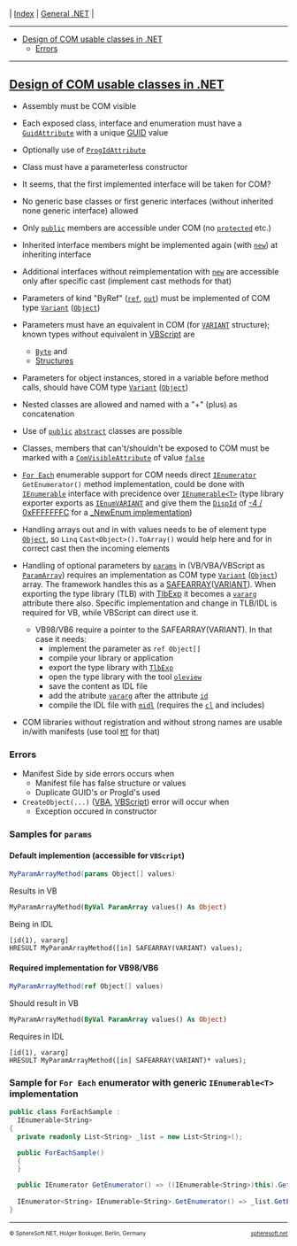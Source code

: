 | [Index](../index.md) | [General .NET](../General.NET.md) |

<hr style="height: 1px" />

<!-- TOC (needs manual creation and ID linkage in headers!) -->
- [Design of COM usable classes in .NET](#design-of-com-usable-classes-in-net)
  - [Errors](#errors)

<hr style="height: 1px" />

## [Design of COM usable classes in .NET](#)

- Assembly must be COM visible
- Each exposed class, interface and enumeration must have a [`GuidAttribute`](https://learn.microsoft.com/en-us/dotnet/api/system.runtime.interopservices.guidattribute)
  with a unique [GUID](https://learn.microsoft.com/en-us/dotnet/api/system.guid) value
- Optionally use of [`ProgIdAttribute`](https://learn.microsoft.com/en-us/dotnet/api/system.runtime.interopservices.progidattribute)
- Class must have a parameterless constructor
- It seems, that the first implemented interface will be taken for COM?
- No generic base classes or first generic interfaces (without inherited none generic interface) allowed
- Only [`public`](https://learn.microsoft.com/en-us/dotnet/csharp/language-reference/keywords/public)
  members are accessible under COM (no [`protected`](https://learn.microsoft.com/en-us/dotnet/csharp/language-reference/keywords/protected) etc.)
- Inherited interface members might be implemented again (with [`new`](https://learn.microsoft.com/en-us/dotnet/csharp/language-reference/keywords/new-modifier))
  at inheriting interface
- Additional interfaces without reimplementation with [`new`](https://learn.microsoft.com/en-us/dotnet/csharp/language-reference/keywords/new-modifier)
  are accessible only after specific cast (implement cast methods for that)
- Parameters of kind "ByRef" ([`ref`](https://learn.microsoft.com/en-us/dotnet/csharp/language-reference/keywords/ref),
  [`out`](https://learn.microsoft.com/en-us/dotnet/csharp/language-reference/keywords/out))
  must be implemented of COM type [`Variant`](https://learn.microsoft.com/en-us/office/vba/language/reference/user-interface-help/variant-data-type)
  ([`Object`](https://learn.microsoft.com/en-us/dotnet/api/system.object))
- Parameters must have an equivalent in COM (for [`VARIANT`](https://learn.microsoft.com/en-us/windows/win32/api/oaidl/ns-oaidl-variant) structure);
  known types without equivalent in [VBScript](https://learn.microsoft.com/en-us/windows/win32/lwef/using-vbscript) are
  - [`Byte`](https://learn.microsoft.com/en-us/dotnet/api/system.byte) and
  - [Structures](https://learn.microsoft.com/en-us/dotnet/csharp/language-reference/builtin-types/struct)
- Parameters for object instances, stored in a variable before method calls, should have COM type
  [`Variant`](https://learn.microsoft.com/en-us/office/vba/language/reference/user-interface-help/variant-data-type)
  ([`Object`](https://learn.microsoft.com/en-us/dotnet/api/system.object))
- Nested classes are allowed and named with a "+" (plus) as concatenation
- Use of [`public`](https://learn.microsoft.com/en-us/dotnet/csharp/language-reference/keywords/public)
  [`abstract`](https://learn.microsoft.com/en-us/dotnet/csharp/language-reference/keywords/abstract)
  classes are possible
- Classes, members that can't/shouldn't be exposed to COM must be marked with a
  [`ComVisibleAttribute`](https://learn.microsoft.com/en-us/dotnet/api/system.runtime.interopservices.comvisibleattribute)
  of value [`false`](https://learn.microsoft.com/en-us/dotnet/api/system.boolean)
- [`For Each`](https://learn.microsoft.com/en-us/office/vba/language/reference/user-interface-help/for-eachnext-statement)
  enumerable support for COM needs direct [`IEnumerator`](https://learn.microsoft.com/en-us/dotnet/api/system.collections.ienumerator)
  `GetEnumerator()` method implementation, could be done with [`IEnumerable`](https://learn.microsoft.com/en-us/dotnet/api/system.collections.ienumerable)
  interface with precidence over [`IEnumerable<T>`](https://learn.microsoft.com/en-us/dotnet/api/system.collections.generic.ienumerable-1)
  (type library exporter exports as [`IEnumVARIANT`](https://learn.microsoft.com/en-us/windows/win32/api/oaidl/nn-oaidl-ienumvariant)
  and give them the [`DispId`](https://learn.microsoft.com/en-us/dotnet/api/system.runtime.interopservices.dispidattribute)
  of [-4 / 0xFFFFFFFC](https://learn.microsoft.com/en-us/previous-versions/windows/desktop/automat/dispid-constants)
  for a [_NewEnum implementation](https://learn.microsoft.com/en-us/office/vba/language/concepts/getting-started/using-for-eachnext-statements))
- Handling arrays out and in with values needs to be of element type [`Object`](https://learn.microsoft.com/en-us/dotnet/api/system.object),
  so `Linq` `Cast<Object>().ToArray()` would help here and for in correct cast then the incoming elements
- Handling of optional parameters by [`params`](https://learn.microsoft.com/en-us/dotnet/csharp/language-reference/keywords/params)
  in (VB/VBA/VBScript as [`ParamArray`]()) requires an implementation as COM type [`Variant`](https://learn.microsoft.com/en-us/office/vba/language/reference/user-interface-help/variant-data-type)
  ([`Object`](https://learn.microsoft.com/en-us/dotnet/api/system.object)) array.
  The framework handles this as a [SAFEARRAY](https://learn.microsoft.com/en-us/windows/win32/api/oaidl/ns-oaidl-safearray)([VARIANT](https://learn.microsoft.com/en-us/windows/win32/api/oaidl/ns-oaidl-variant)).
  When exporting the type library (TLB) with [TlbExp](https://learn.microsoft.com/en-us/dotnet/framework/tools/tlbexp-exe-type-library-exporter)
  it becomes a [`vararg`](https://learn.microsoft.com/en-us/windows/win32/midl/vararg) attribute there also.
  Specific implementation and change in TLB/IDL is required for VB, while VBScript can direct use it.

  - VB98/VB6 require a pointer to the SAFEARRAY(VARIANT). In that case it needs:
    - implement the parameter as `ref Object[]`
    - compile your library or application
    - export the type library with [`TlbExp`](https://learn.microsoft.com/en-us/dotnet/framework/tools/tlbexp-exe-type-library-exporter)
    - open the type library with the tool [`oleview`](https://learn.microsoft.com/en-us/windows/win32/com/ole-com-object-viewer)
    - save the content as IDL file
    - add the atribute [`vararg`](https://learn.microsoft.com/en-us/windows/win32/midl/vararg) after the attribute [`id`](https://learn.microsoft.com/en-us/windows/win32/midl/id)
    - compile the IDL file with [`midl`](https://learn.microsoft.com/en-us/windows/win32/com/midl-compiler)
      (requires the [`cl`](https://learn.microsoft.com/en-us/cpp/build/reference/compiler-options) and includes)
  

- COM libraries without registration and without strong names are usable in/with manifests
  (use tool [`MT`](https://learn.microsoft.com/en-us/windows/win32/sbscs/mt-exe) for that)



### Errors

- Manifest Side by side errors occurs when
  - Manifest file has false structure or values
  - Duplicate GUID's or ProgId's used
- `CreateObject(...)` ([VBA](https://learn.microsoft.com/en-us/office/vba/language/reference/user-interface-help/createobject-function),
  [VBScript](https://learn.microsoft.com/en-us/previous-versions//xzysf6hc(v=vs.85))) error will occur when
  - Exception occured in constructor



### Samples for `params`

#### Default implemention (accessible for `VBScript`)

```cs
MyParamArrayMethod(params Object[] values)
```

Results in VB

```vb
MyParamArrayMethod(ByVal ParamArray values() As Object)
```

Being in IDL

```ìdl
[id(1), vararg]
HRESULT MyParamArrayMethod([in] SAFEARRAY(VARIANT) values);
```

#### Required implementation for VB98/VB6

```cs
MyParamArrayMethod(ref Object[] values)
```

Should result in VB

```vb
MyParamArrayMethod(ByVal ParamArray values() As Object)
```

Requires in IDL

```ìdl
[id(1), vararg]
HRESULT MyParamArrayMethod([in] SAFEARRAY(VARIANT)* values);
```


### Sample for `For Each` enumerator with generic `IEnumerable<T>` implementation

```cs
public class ForEachSample :
  IEnumerable<String>
{
  private readonly List<String> _list = new List<String>();

  public ForEachSample()
  {
  }

  public IEnumerator GetEnumerator() => ((IEnumerable<String>)this).GetEnumerator();
  
  IEnumerator<String> IEnumerable<String>.GetEnumerator() => _list.GetEnumerator();
}
```



<!-- FOOTER -->
<hr style="height: 1px" />
<span style="font-size: 0.7em">© SphereSoft.NET, Holger Boskugel, Berlin, Germany</span>
<a href="http://spheresoft.net" style="font-size: 0.7em; float: right">spheresoft.net</a>
